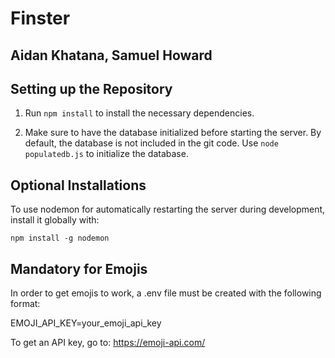 # Finster

## Aidan Khatana, Samuel Howard

## Setting up the Repository

1. Run `npm install` to install the necessary dependencies.

2. Make sure to have the database initialized before starting the server. By default, the database is not included in the git code. Use `node populatedb.js` to initialize the database.

## Optional Installations

To use nodemon for automatically restarting the server during development, install it globally with:

```npm install -g nodemon```

## Mandatory for Emojis

In order to get emojis to work, a .env file must be created with the following format:

EMOJI_API_KEY=your_emoji_api_key

To get an API key, go to: https://emoji-api.com/

